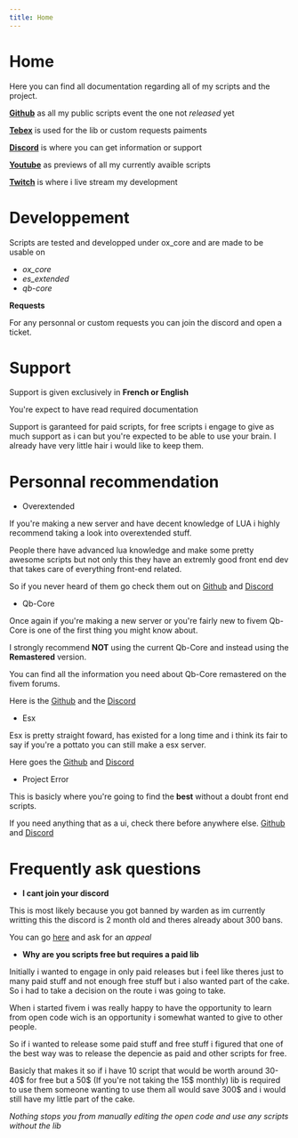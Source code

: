 ```yaml
---
title: Home
---
```


# Home
Here you can find all documentation regarding all of my scripts and the project.

**[Github](https://github.com/PlouffeLuL)** as all my public scripts event the one not *released* yet

**[Tebex](https://plouffe.tebex.io)** is used for the lib or custom requests paiments 

**[Discord](https://discord.gg/xJVCY9AvvW)** is where you can get information or support

**[Youtube](https://www.youtube.com/channel/UCeok97XakwymEu3gz-Ziwgw)** as previews of all my currently avaible scripts

**[Twitch](https://www.twitch.tv/plouffelul)** is where i live stream my development

# Developpement
Scripts are tested and developped under ox_core and are made to be usable on 
- *ox_core*
- *es_extended*
- *qb-core*

**Requests**

For any personnal or custom requests you can join the discord and open a ticket.

# Support 

Support is given exclusively in **French or English**

You're expect to have read required documentation 

Support is garanteed for paid scripts, for free scripts i engage to give as much support as i can but you're expected to be able to use your brain. I already have very little hair i would like to keep them.

# Personnal recommendation
- Overextended

If you're making a new server and have decent knowledge of LUA i highly recommend taking a look into overextended stuff.

People there have advanced lua knowledge and make some pretty awesome scripts but not only this they have an extremly good front end dev that takes care of everything front-end related.

So if you never heard of them go check them out on [Github](https://github.com/overextended) and [Discord](https://discord.gg/mEM6eYdXPm)

- Qb-Core

Once again if you're making a new server or you're fairly new to fivem Qb-Core is one of the first thing you might know about.

I strongly recommend **NOT** using the current Qb-Core and instead using the **Remastered** version.

You can find all the information you need about Qb-Core remastered on the fivem forums.

Here is the [Github](https://github.com/QBCore-Remastered) and the [Discord](https://discord.gg/qbcorer)

- Esx 

Esx is pretty straight foward, has existed for a long time and i think its fair to say if you're a pottato you can still make a esx server.

Here goes the [Github](https://github.com/esx-framework) and [Discord](https://discord.esx-framework.org/)

- Project Error

This is basicly where you're going to find the **best** without a doubt front end scripts.

If you need anything that as a ui, check there before anywhere else. [Github](https://github.com/project-error) and [Discord](https://discord.com/invite/HYwBjTbAY5)

# Frequently ask questions

- **I cant join your discord** 

This is most likely because you got banned by warden as im currently writting this the discord is 2 month old and theres already about 300 bans.

You can go [here](https://discord.gg/jeFeDRasfs) and ask for an *appeal*

- **Why are you scripts free but requires a paid lib**

Initially i wanted to engage in only paid releases but i feel like theres just to many paid stuff and not enough free stuff but i also wanted part of the cake. So i had to take a decision on the route i was going to take. 

When i started fivem i was really happy to have the opportunity to learn from open code wich is an opportunity i somewhat wanted to give to other people.

So if i wanted to release some paid stuff and free stuff i figured that one of the best way was to release the depencie as paid and other scripts for free. 

Basicly that makes it so if i have 10 script that would be worth around 30-40$ for free but a 50$ (If you're not taking the 15$ monthly) lib is required to use them someone wanting to use them all would save 300$ and i would still have my little part of the cake. 

*Nothing stops you from manually editing the open code and use any scripts without the lib*
